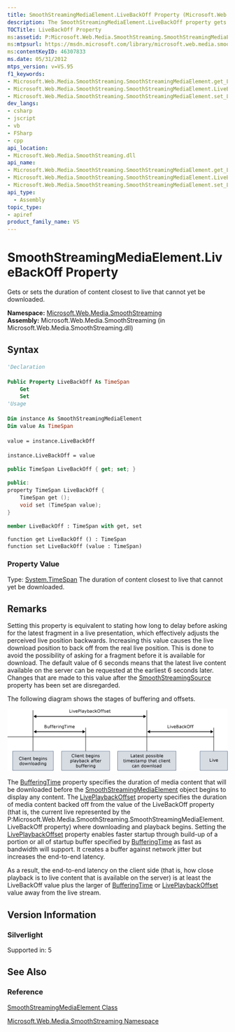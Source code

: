 ```yaml
---
title: SmoothStreamingMediaElement.LiveBackOff Property (Microsoft.Web.Media.SmoothStreaming)
description: The SmoothStreamingMediaElement.LiveBackOff property gets or sets the duration of content closest to live that cannot yet be downloaded.
TOCTitle: LiveBackOff Property
ms:assetid: P:Microsoft.Web.Media.SmoothStreaming.SmoothStreamingMediaElement.LiveBackOff
ms:mtpsurl: https://msdn.microsoft.com/library/microsoft.web.media.smoothstreaming.smoothstreamingmediaelement.livebackoff(v=VS.95)
ms:contentKeyID: 46307833
ms.date: 05/31/2012
mtps_version: v=VS.95
f1_keywords:
- Microsoft.Web.Media.SmoothStreaming.SmoothStreamingMediaElement.get_LiveBackOff
- Microsoft.Web.Media.SmoothStreaming.SmoothStreamingMediaElement.LiveBackOff
- Microsoft.Web.Media.SmoothStreaming.SmoothStreamingMediaElement.set_LiveBackOff
dev_langs:
- csharp
- jscript
- vb
- FSharp
- cpp
api_location:
- Microsoft.Web.Media.SmoothStreaming.dll
api_name:
- Microsoft.Web.Media.SmoothStreaming.SmoothStreamingMediaElement.get_LiveBackOff
- Microsoft.Web.Media.SmoothStreaming.SmoothStreamingMediaElement.LiveBackOff
- Microsoft.Web.Media.SmoothStreaming.SmoothStreamingMediaElement.set_LiveBackOff
api_type:
  - Assembly
topic_type:
- apiref
product_family_name: VS
---
```


# SmoothStreamingMediaElement.LiveBackOff Property

Gets or sets the duration of content closest to live that cannot yet be downloaded.

**Namespace:**  [Microsoft.Web.Media.SmoothStreaming](microsoft-web-media-smoothstreaming-namespace_1.md)  
**Assembly:**  Microsoft.Web.Media.SmoothStreaming (in Microsoft.Web.Media.SmoothStreaming.dll)

## Syntax

```vb
'Declaration

Public Property LiveBackOff As TimeSpan
    Get
    Set
'Usage

Dim instance As SmoothStreamingMediaElement
Dim value As TimeSpan

value = instance.LiveBackOff

instance.LiveBackOff = value
```

```csharp
public TimeSpan LiveBackOff { get; set; }
```

```cpp
public:
property TimeSpan LiveBackOff {
    TimeSpan get ();
    void set (TimeSpan value);
}
```

``` fsharp
member LiveBackOff : TimeSpan with get, set
```

```jscript
function get LiveBackOff () : TimeSpan
function set LiveBackOff (value : TimeSpan)
```

### Property Value

Type: [System.TimeSpan](https://msdn.microsoft.com/library/269ew577\(v=vs.95\))  
The duration of content closest to live that cannot yet be downloaded.

## Remarks

Setting this property is equivalent to stating how long to delay before asking for the latest fragment in a live presentation, which effectively adjusts the perceived live position backwards. Increasing this value causes the live download position to back off from the real live position. This is done to avoid the possibility of asking for a fragment before it is available for download. The default value of 6 seconds means that the latest live content available on the server can be requested at the earliest 6 seconds later. Changes that are made to this value after the [SmoothStreamingSource](smoothstreamingmediaelement-smoothstreamingsource-property-microsoft-web-media-smoothstreaming_1.md) property has been set are disregarded.

The following diagram shows the stages of buffering and offsets.

![Smooth Streaming Offsets](images/Gg507677.SmoothStreamingOffsets(en-us,VS.90).png "Smooth Streaming Offsets")

The [BufferingTime](smoothstreamingmediaelement-bufferingtime-property-microsoft-web-media-smoothstreaming_1.md) property specifies the duration of media content that will be downloaded before the [SmoothStreamingMediaElement](smoothstreamingmediaelement-class-microsoft-web-media-smoothstreaming_1.md) object begins to display any content. The [LivePlaybackOffset](smoothstreamingmediaelement-liveplaybackoffset-property-microsoft-web-media-smoothstreaming_1.md) property specifies the duration of media content backed off from the value of the LiveBackOff property (that is, the current live represented by the P:Microsoft.Web.Media.SmoothStreaming.SmoothStreamingMediaElement.LiveBackOff property) where downloading and playback begins. Setting the [LivePlaybackOffset](smoothstreamingmediaelement-liveplaybackoffset-property-microsoft-web-media-smoothstreaming_1.md) property enables faster startup through build-up of a portion or all of startup buffer specified by [BufferingTime](smoothstreamingmediaelement-bufferingtime-property-microsoft-web-media-smoothstreaming_1.md) as fast as bandwidth will support. It creates a buffer against network jitter but increases the end-to-end latency.

As a result, the end-to-end latency on the client side (that is, how close playback is to live content that is available on the server) is at least the LiveBackOff value plus the larger of [BufferingTime](smoothstreamingmediaelement-bufferingtime-property-microsoft-web-media-smoothstreaming_1.md) or [LivePlaybackOffset](smoothstreamingmediaelement-liveplaybackoffset-property-microsoft-web-media-smoothstreaming_1.md) value away from the live stream.

## Version Information

### Silverlight

Supported in: 5  

## See Also

### Reference

[SmoothStreamingMediaElement Class](smoothstreamingmediaelement-class-microsoft-web-media-smoothstreaming_1.md)

[Microsoft.Web.Media.SmoothStreaming Namespace](microsoft-web-media-smoothstreaming-namespace_1.md)
